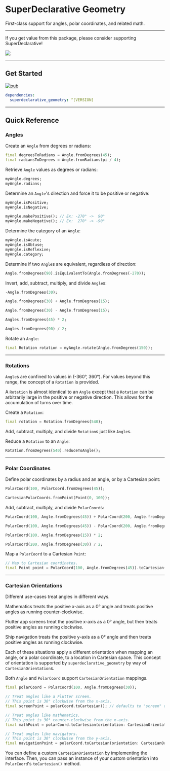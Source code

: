 # SuperDeclarative Geometry

First-class support for angles, polar coordinates, and related math.

---

If you get value from this package, please consider supporting SuperDeclarative!

<a href="https://donate.superdeclarative.com" target="_blank" alt="Donate"><img src="https://img.shields.io/badge/Donate-%24%24-green"></a>

---

## Get Started

[![pub](https://img.shields.io/pub/v/superdeclarative_geometry.svg?style=flat)](https://pub.dev/packages/superdeclarative_geometry)

```yaml
dependencies:
  superdeclarative_geometry: ^[VERSION]
```

---

## Quick Reference

### Angles

Create an `Angle` from degrees or radians:

```dart
final degreesToRadians = Angle.fromDegrees(45);
final radiansToDegrees = Angle.fromRadians(pi / 4);
```

Retrieve `Angle` values as degrees or radians:

```dart
myAngle.degrees;
myAngle.radians;
```

Determine an `Angle`'s direction and force it to be positive or negative:

```dart
myAngle.isPositive;
myAngle.isNegative;

myAngle.makePositive(); // Ex: -270° ->  90°
myAngle.makeNegative(); // Ex:  270° -> -90°
```

Determine the category of an `Angle`:

```dart
myAngle.isAcute;
myAngle.isObtuse;
myAngle.isReflexive;
myAngle.category;
```

Determine if two `Angle`s are equivalent, regardless of direction:

```dart
Angle.fromDegrees(90).isEquivalentTo(Angle.fromDegrees(-270));
```

Invert, add, subtract, multiply, and divide `Angle`s:

```dart
-Angle.fromDegrees(30);

Angle.fromDegrees(30) + Angle.fromDegrees(15);

Angle.fromDegrees(30) - Angle.fromDegrees(15);

Angles.fromDegrees(45) * 2;

Angles.fromDegrees(90) / 2;
```

Rotate an `Angle`:

```dart
final Rotation rotation = myAngle.rotate(Angle.fromDegrees(150));
```

---

### Rotations

`Angle`s are confined to values in (-360°, 360°). For values beyond this range, the concept of a `Rotation` is provided.

A `Rotation` is almost identical to an `Angle` except that a `Rotation` can be arbitrarily large in the positive or negative direction. This allows for the accumulation of turns over time.

Create a `Rotation`:

```dart
final rotation = Rotation.fromDegrees(540);
```

Add, subtract, multiply, and divide `Rotation`s just like `Angle`s.

Reduce a `Rotation` to an `Angle`:

```dart
Rotation.fromDegrees(540).reduceToAngle();
```

---

### Polar Coordinates

Define polar coordinates by a radius and an angle, or by a Cartesian point:

```dart
PolarCoord(100, PolarCoord.fromDegrees(45));

CartesianPolarCoords.fromPoint(Point(0, 100));
```

Add, subtract, multiply, and divide `PolarCoord`s:

```dart
PolarCoord(100, Angle.fromDegrees(45)) + PolarCoord(200, Angle.fromDegrees(135));

PolarCoord(100, Angle.fromDegrees(45)) - PolarCoord(200, Angle.fromDegrees(135));

PolarCoord(100, Angle.fromDegrees(15)) * 2;

PolarCoord(200, Angle.fromDegrees(30)) / 2;
```

Map a `PolarCoord` to a Cartesian `Point`:

```dart
// Map to Cartesian coordinates.
final Point point = PolarCoord(100, Angle.fromDegrees(45)).toCartesian();
```

---

### Cartesian Orientations

Different use-cases treat angles in different ways.

Mathematics treats the positive x-axis as a 0° angle and treats positive angles as running counter-clockwise.

Flutter app screens treat the positive x-axis as a 0° angle, but then treats positive angles as running clockwise.

Ship navigation treats the positive y-axis as a 0° angle and then treats positive angles as running clockwise.

Each of these situations apply a different orientation when mapping an angle, or a polar coordinate, to a location in Cartesian space. This concept of orientation is supported by `superdeclarative_geometry` by way of `CartesianOrientation`s.

Both `Angle` and `PolarCoord` support `CartesianOrientation` mappings.

```dart
final polarCoord = PolarCoord(100, Angle.fromDegrees(30));

// Treat angles like a Flutter screen.
// This point is 30° clockwise from the x-axis.
final screenPoint = polarCoord.toCartesian(); // defaults to "screen" orientation

// Treat angles like mathematics.
// This point is 30° counter-clockwise from the x-axis.
final mathPoint = polarCoord.toCartesian(orientation: CartesianOrientation.math);

// Treat angles like navigators.
// This point is 30° clockwise from the y-axis.
final navigationPoint = polarCoord.toCartesian(orientation: CartesianOrientation.navigation);
```

You can define a custom `CartesianOrientation` by implementing the interface. Then, you can pass an instance of your custom orientation into `PolarCoord`'s `toCartesian()` method.